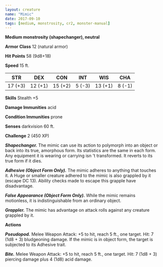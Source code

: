 ```yaml
---
layout: creature
name: "Mimic"
date: 2017-09-10
tags: [medium, monstrosity, cr2, monster-manual]
---
```


**Medium monstrosity (shapechanger), neutral**

**Armor Class** 12 (natural armor)

**Hit Points** 58 (9d8+18)

**Speed** 15 ft.

|   STR   |   DEX   |   CON   |   INT   |   WIS   |   CHA   |
|:-----:|:-----:|:-----:|:-----:|:-----:|:-----:|
| 17 (+3) | 12 (+1) | 15 (+2) | 5 (-3) | 13 (+1) | 8 (-1) |

**Skills** Stealth +5

**Damage Immunities** acid

**Condition Immunities** prone

**Senses** darkvision 60 ft.

**Challenge** 2 (450 XP)

***Shapechanger.*** The mimic can use its action to polymorph into an object or back into its true, amorphous form. Its statistics are the same in each form. Any equipment it is wearing or carrying isn 't transformed. It reverts to its true form if it dies.

***Adhesive (Object Form Only).*** The mimic adheres to anything that touches it. A Huge or smaller creature adhered to the mimic is also grappled by it (escape DC 13). Ability checks made to escape this grapple have disadvantage.

***False Appearance (Object Form Only).*** While the mimic remains motionless, it is indistinguishable from an ordinary object.

***Grappler.*** The mimic has advantage on attack rolls against any creature grappled by it.

**Actions**

***Pseudopod.*** Melee Weapon Attack: +5 to hit, reach 5 ft., one target. Hit: 7 (1d8 + 3) bludgeoning damage. If the mimic is in object form, the target is subjected to its Adhesive trait.

***Bite.*** Melee Weapon Attack: +5 to hit, reach 5 ft., one target. Hit: 7 (1d8 + 3) piercing damage plus 4 (1d8) acid damage.

